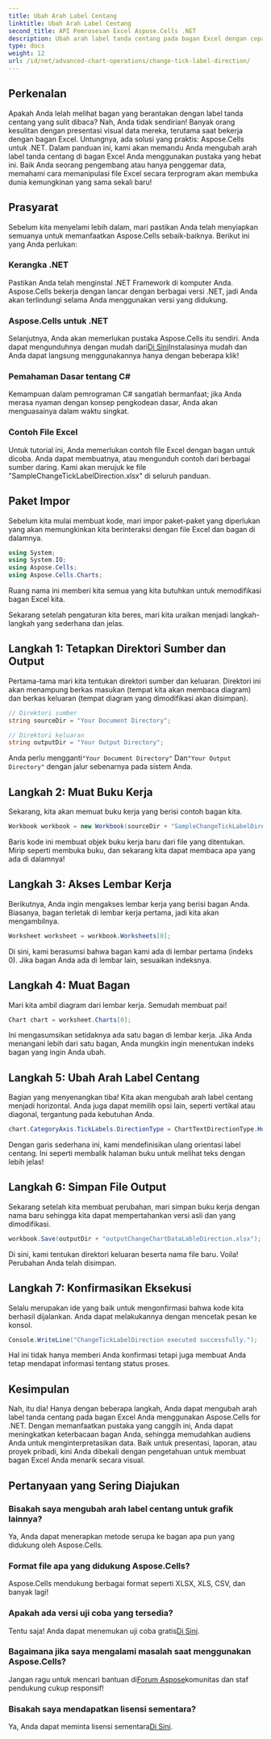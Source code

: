 ```yaml
---
title: Ubah Arah Label Centang
linktitle: Ubah Arah Label Centang
second_title: API Pemrosesan Excel Aspose.Cells .NET
description: Ubah arah label tanda centang pada bagan Excel dengan cepat menggunakan Aspose.Cells untuk .NET. Ikuti panduan ini untuk penerapan yang lancar.
type: docs
weight: 12
url: /id/net/advanced-chart-operations/change-tick-label-direction/
---
```

## Perkenalan

Apakah Anda lelah melihat bagan yang berantakan dengan label tanda centang yang sulit dibaca? Nah, Anda tidak sendirian! Banyak orang kesulitan dengan presentasi visual data mereka, terutama saat bekerja dengan bagan Excel. Untungnya, ada solusi yang praktis: Aspose.Cells untuk .NET. Dalam panduan ini, kami akan memandu Anda mengubah arah label tanda centang di bagan Excel Anda menggunakan pustaka yang hebat ini. Baik Anda seorang pengembang atau hanya penggemar data, memahami cara memanipulasi file Excel secara terprogram akan membuka dunia kemungkinan yang sama sekali baru!

## Prasyarat

Sebelum kita menyelami lebih dalam, mari pastikan Anda telah menyiapkan semuanya untuk memanfaatkan Aspose.Cells sebaik-baiknya. Berikut ini yang Anda perlukan:

### Kerangka .NET

Pastikan Anda telah menginstal .NET Framework di komputer Anda. Aspose.Cells bekerja dengan lancar dengan berbagai versi .NET, jadi Anda akan terlindungi selama Anda menggunakan versi yang didukung.

### Aspose.Cells untuk .NET

Selanjutnya, Anda akan memerlukan pustaka Aspose.Cells itu sendiri. Anda dapat mengunduhnya dengan mudah dari[Di Sini](https://releases.aspose.com/cells/net/)Instalasinya mudah dan Anda dapat langsung menggunakannya hanya dengan beberapa klik!

### Pemahaman Dasar tentang C#

Kemampuan dalam pemrograman C# sangatlah bermanfaat; jika Anda merasa nyaman dengan konsep pengkodean dasar, Anda akan menguasainya dalam waktu singkat. 

### Contoh File Excel

Untuk tutorial ini, Anda memerlukan contoh file Excel dengan bagan untuk dicoba. Anda dapat membuatnya, atau mengunduh contoh dari berbagai sumber daring. Kami akan merujuk ke file "SampleChangeTickLabelDirection.xlsx" di seluruh panduan.

## Paket Impor

Sebelum kita mulai membuat kode, mari impor paket-paket yang diperlukan yang akan memungkinkan kita berinteraksi dengan file Excel dan bagan di dalamnya.

```csharp
using System;
using System.IO;
using Aspose.Cells;
using Aspose.Cells.Charts;
```

Ruang nama ini memberi kita semua yang kita butuhkan untuk memodifikasi bagan Excel kita. 

Sekarang setelah pengaturan kita beres, mari kita uraikan menjadi langkah-langkah yang sederhana dan jelas.

## Langkah 1: Tetapkan Direktori Sumber dan Output

Pertama-tama mari kita tentukan direktori sumber dan keluaran. Direktori ini akan menampung berkas masukan (tempat kita akan membaca diagram) dan berkas keluaran (tempat diagram yang dimodifikasi akan disimpan).

```csharp
// Direktori sumber
string sourceDir = "Your Document Directory";

// Direktori keluaran
string outputDir = "Your Output Directory";
```

 Anda perlu mengganti`"Your Document Directory"` Dan`"Your Output Directory"` dengan jalur sebenarnya pada sistem Anda. 

## Langkah 2: Muat Buku Kerja

Sekarang, kita akan memuat buku kerja yang berisi contoh bagan kita. 

```csharp
Workbook workbook = new Workbook(sourceDir + "SampleChangeTickLabelDirection.xlsx");
```

Baris kode ini membuat objek buku kerja baru dari file yang ditentukan. Mirip seperti membuka buku, dan sekarang kita dapat membaca apa yang ada di dalamnya!

## Langkah 3: Akses Lembar Kerja

Berikutnya, Anda ingin mengakses lembar kerja yang berisi bagan Anda. Biasanya, bagan terletak di lembar kerja pertama, jadi kita akan mengambilnya.

```csharp
Worksheet worksheet = workbook.Worksheets[0];
```

Di sini, kami berasumsi bahwa bagan kami ada di lembar pertama (indeks 0). Jika bagan Anda ada di lembar lain, sesuaikan indeksnya. 

## Langkah 4: Muat Bagan

Mari kita ambil diagram dari lembar kerja. Semudah membuat pai!

```csharp
Chart chart = worksheet.Charts[0];
```

Ini mengasumsikan setidaknya ada satu bagan di lembar kerja. Jika Anda menangani lebih dari satu bagan, Anda mungkin ingin menentukan indeks bagan yang ingin Anda ubah.

## Langkah 5: Ubah Arah Label Centang

Bagian yang menyenangkan tiba! Kita akan mengubah arah label centang menjadi horizontal. Anda juga dapat memilih opsi lain, seperti vertikal atau diagonal, tergantung pada kebutuhan Anda.

```csharp
chart.CategoryAxis.TickLabels.DirectionType = ChartTextDirectionType.Horizontal;
```

Dengan garis sederhana ini, kami mendefinisikan ulang orientasi label centang. Ini seperti membalik halaman buku untuk melihat teks dengan lebih jelas!

## Langkah 6: Simpan File Output

Sekarang setelah kita membuat perubahan, mari simpan buku kerja dengan nama baru sehingga kita dapat mempertahankan versi asli dan yang dimodifikasi.

```csharp
workbook.Save(outputDir + "outputChangeChartDataLableDirection.xlsx");
```

Di sini, kami tentukan direktori keluaran beserta nama file baru. Voila! Perubahan Anda telah disimpan.

## Langkah 7: Konfirmasikan Eksekusi

Selalu merupakan ide yang baik untuk mengonfirmasi bahwa kode kita berhasil dijalankan. Anda dapat melakukannya dengan mencetak pesan ke konsol.

```csharp
Console.WriteLine("ChangeTickLabelDirection executed successfully.");
```

Hal ini tidak hanya memberi Anda konfirmasi tetapi juga membuat Anda tetap mendapat informasi tentang status proses. 

## Kesimpulan

Nah, itu dia! Hanya dengan beberapa langkah, Anda dapat mengubah arah label tanda centang pada bagan Excel Anda menggunakan Aspose.Cells for .NET. Dengan memanfaatkan pustaka yang canggih ini, Anda dapat meningkatkan keterbacaan bagan Anda, sehingga memudahkan audiens Anda untuk menginterpretasikan data. Baik untuk presentasi, laporan, atau proyek pribadi, kini Anda dibekali dengan pengetahuan untuk membuat bagan Excel Anda menarik secara visual.

## Pertanyaan yang Sering Diajukan

### Bisakah saya mengubah arah label centang untuk grafik lainnya?  
Ya, Anda dapat menerapkan metode serupa ke bagan apa pun yang didukung oleh Aspose.Cells.

### Format file apa yang didukung Aspose.Cells?  
Aspose.Cells mendukung berbagai format seperti XLSX, XLS, CSV, dan banyak lagi!

### Apakah ada versi uji coba yang tersedia?  
 Tentu saja! Anda dapat menemukan uji coba gratis[Di Sini](https://releases.aspose.com/).

### Bagaimana jika saya mengalami masalah saat menggunakan Aspose.Cells?  
 Jangan ragu untuk mencari bantuan di[Forum Aspose](https://forum.aspose.com/c/cells/9)komunitas dan staf pendukung cukup responsif!

### Bisakah saya mendapatkan lisensi sementara?  
 Ya, Anda dapat meminta lisensi sementara[Di Sini](https://purchase.aspose.com/temporary-license/).